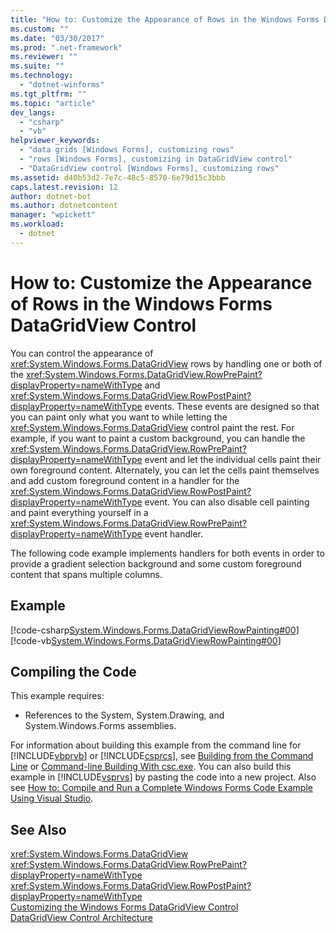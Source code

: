 ```yaml
---
title: "How to: Customize the Appearance of Rows in the Windows Forms DataGridView Control"
ms.custom: ""
ms.date: "03/30/2017"
ms.prod: ".net-framework"
ms.reviewer: ""
ms.suite: ""
ms.technology: 
  - "dotnet-winforms"
ms.tgt_pltfrm: ""
ms.topic: "article"
dev_langs: 
  - "csharp"
  - "vb"
helpviewer_keywords: 
  - "data grids [Windows Forms], customizing rows"
  - "rows [Windows Forms], customizing in DataGridView control"
  - "DataGridView control [Windows Forms], customizing rows"
ms.assetid: d40b53d2-7e7c-48c5-8570-6e79d15c3bbb
caps.latest.revision: 12
author: dotnet-bot
ms.author: dotnetcontent
manager: "wpickett"
ms.workload: 
  - dotnet
---
```

# How to: Customize the Appearance of Rows in the Windows Forms DataGridView Control
You can control the appearance of <xref:System.Windows.Forms.DataGridView> rows by handling one or both of the <xref:System.Windows.Forms.DataGridView.RowPrePaint?displayProperty=nameWithType> and <xref:System.Windows.Forms.DataGridView.RowPostPaint?displayProperty=nameWithType> events. These events are designed so that you can paint only what you want to while letting the <xref:System.Windows.Forms.DataGridView> control paint the rest. For example, if you want to paint a custom background, you can handle the <xref:System.Windows.Forms.DataGridView.RowPrePaint?displayProperty=nameWithType> event and let the individual cells paint their own foreground content. Alternately, you can let the cells paint themselves and add custom foreground content in a handler for the <xref:System.Windows.Forms.DataGridView.RowPostPaint?displayProperty=nameWithType> event. You can also disable cell painting and paint everything yourself in a <xref:System.Windows.Forms.DataGridView.RowPrePaint?displayProperty=nameWithType> event handler.  
  
 The following code example implements handlers for both events in order to provide a gradient selection background and some custom foreground content that spans multiple columns.  
  
## Example  
 [!code-csharp[System.Windows.Forms.DataGridViewRowPainting#00](../../../../samples/snippets/csharp/VS_Snippets_Winforms/System.Windows.Forms.DataGridViewRowPainting/CS/datagridviewrowpainting.cs#00)]
 [!code-vb[System.Windows.Forms.DataGridViewRowPainting#00](../../../../samples/snippets/visualbasic/VS_Snippets_Winforms/System.Windows.Forms.DataGridViewRowPainting/VB/datagridviewrowpainting.vb#00)]  
  
## Compiling the Code  
 This example requires:  
  
-   References to the System, System.Drawing, and System.Windows.Forms assemblies.  
  
 For information about building this example from the command line for [!INCLUDE[vbprvb](../../../../includes/vbprvb-md.md)] or [!INCLUDE[csprcs](../../../../includes/csprcs-md.md)], see [Building from the Command Line](~/docs/visual-basic/reference/command-line-compiler/building-from-the-command-line.md) or [Command-line Building With csc.exe](~/docs/csharp/language-reference/compiler-options/command-line-building-with-csc-exe.md). You can also build this example in [!INCLUDE[vsprvs](../../../../includes/vsprvs-md.md)] by pasting the code into a new project.  Also see [How to: Compile and Run a Complete Windows Forms Code Example Using Visual Studio](http://msdn.microsoft.com/library/Bb129228\(v=vs.110\)).  
  
## See Also  
 <xref:System.Windows.Forms.DataGridView>  
 <xref:System.Windows.Forms.DataGridView.RowPrePaint?displayProperty=nameWithType>  
 <xref:System.Windows.Forms.DataGridView.RowPostPaint?displayProperty=nameWithType>  
 [Customizing the Windows Forms DataGridView Control](../../../../docs/framework/winforms/controls/customizing-the-windows-forms-datagridview-control.md)  
 [DataGridView Control Architecture](../../../../docs/framework/winforms/controls/datagridview-control-architecture-windows-forms.md)
